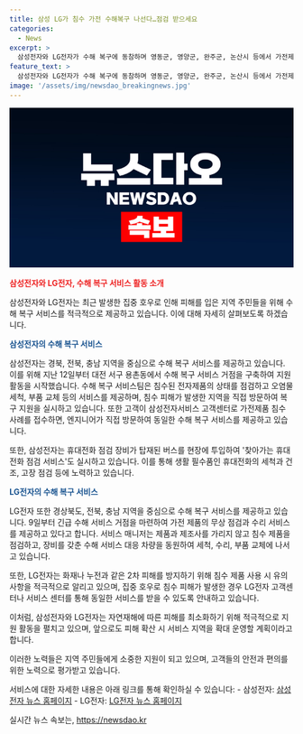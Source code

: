 ```yaml
---
title: 삼성 LG가 침수 가전 수해복구 나선다…점검 받으세요
categories:
  - News
excerpt: >
  삼성전자와 LG전자가 수해 복구에 동참하며 영동군, 영양군, 완주군, 논산시 등에서 가전제품의 무상 점검과 수리 서비스를 제공한다. 삼성전자는 수해 복구 서비스팀을 투입하여 침수된 전자제품의 세척, 점검, 부품 교체 등을 직접 지원하고, LG전자는 침수 제품을 찾아가는 서비스와 유의 사항 안내를 실시한다. 두 기업은 자연재해 발생 시 적극적으로 지원 활동을 전개하며, LG전자는 향후 피해 지역을 확대할 계획이라고 밝혔다.
feature_text: >
  삼성전자와 LG전자가 수해 복구에 동참하며 영동군, 영양군, 완주군, 논산시 등에서 가전제품의 무상 점검과 수리 서비스를 제공한다. 삼성전자는 수해 복구 서비스팀을 투입하여 침수된 전자제품의 세척, 점검, 부품 교체 등을 직접 지원하고, LG전자는 침수 제품을 찾아가는 서비스와 유의 사항 안내를 실시한다. 두 기업은 자연재해 발생 시 적극적으로 지원 활동을 전개하며, LG전자는 향후 피해 지역을 확대할 계획이라고 밝혔다.
image: '/assets/img/newsdao_breakingnews.jpg'
---
```


<p><img src="/assets/img/newsdao_breakingnews.jpg" alt="cryptoinkorea 속보" /></p>

<p><b><span style="color: #ee2323;">삼성전자와 LG전자, 수해 복구 서비스 활동 소개</span></b></p>

<p>삼성전자와 LG전자는 최근 발생한 집중 호우로 인해 피해를 입은 지역 주민들을 위해 수해 복구 서비스를 적극적으로 제공하고 있습니다. 이에 대해 자세히 살펴보도록 하겠습니다.</p>

<p><b><span style="color: #1a5490;">삼성전자의 수해 복구 서비스</span></b></p>

<p>삼성전자는 경북, 전북, 충남 지역을 중심으로 수해 복구 서비스를 제공하고 있습니다. 이를 위해 지난 12일부터 대전 서구 용촌동에서 수해 복구 서비스 거점을 구축하여 지원 활동을 시작했습니다. 수해 복구 서비스팀은 침수된 전자제품의 상태를 점검하고 오염물 세척, 부품 교체 등의 서비스를 제공하며, 침수 피해가 발생한 지역을 직접 방문하여 복구 지원을 실시하고 있습니다. 또한 고객이 삼성전자서비스 고객센터로 가전제품 침수 사례를 접수하면, 엔지니어가 직접 방문하여 동일한 수해 복구 서비스를 제공하고 있습니다.</p>

<p>또한, 삼성전자는 휴대전화 점검 장비가 탑재된 버스를 현장에 투입하여 '찾아가는 휴대전화 점검 서비스'도 실시하고 있습니다. 이를 통해 생활 필수품인 휴대전화의 세척과 건조, 고장 점검 등에 노력하고 있습니다.</p>

<p><b><span style="color: #1a5490;">LG전자의 수해 복구 서비스</span></b></p>

<p>LG전자 또한 경상북도, 전북, 충남 지역을 중심으로 수해 복구 서비스를 제공하고 있습니다. 9일부터 긴급 수해 서비스 거점을 마련하여 가전 제품의 무상 점검과 수리 서비스를 제공하고 있다고 합니다. 서비스 매니저는 제품과 제조사를 가리지 않고 침수 제품을 점검하고, 장비를 갖춘 수해 서비스 대응 차량을 동원하여 세척, 수리, 부품 교체에 나서고 있습니다.</p>

<p>또한, LG전자는 화재나 누전과 같은 2차 피해를 방지하기 위해 침수 제품 사용 시 유의 사항을 적극적으로 알리고 있으며, 집중 호우로 침수 피해가 발생한 경우 LG전자 고객센터나 서비스 센터를 통해 동일한 서비스를 받을 수 있도록 안내하고 있습니다.</p>

<p>이처럼, 삼성전자와 LG전자는 자연재해에 따른 피해를 최소화하기 위해 적극적으로 지원 활동을 펼치고 있으며, 앞으로도 피해 확산 시 서비스 지역을 확대 운영할 계획이라고 합니다.</p>

<p>이러한 노력들은 지역 주민들에게 소중한 지원이 되고 있으며, 고객들의 안전과 편의를 위한 노력으로 평가받고 있습니다.</p>

<p>서비스에 대한 자세한 내용은 아래 링크를 통해 확인하실 수 있습니다:
- 삼성전자: <a href="https://talk.tf.co.kr/bbs/report/write">삼성전자 뉴스 홈페이지</a>
- LG전자: <a href="https://talk.tf.co.kr/bbs/report/write">LG전자 뉴스 홈페이지</a></p>
실시간 뉴스 속보는, <a href="https://newsdao.kr" rel="dofollow">https://newsdao.kr</a>


